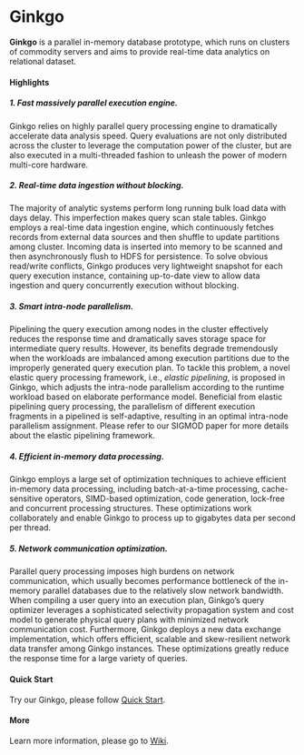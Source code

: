 
# Ginkgo

**Ginkgo** is a parallel in-memory database prototype, which runs on clusters of commodity servers and aims to provide real-time data analytics on relational dataset. 

#### Highlights

##### 1. Fast massively parallel execution engine.

Ginkgo relies on highly parallel query processing engine to dramatically accelerate data analysis speed. Query evaluations are not only distributed across the cluster to leverage the computation power of the cluster, but are also executed in a multi-threaded fashion to unleash the power of modern multi-core hardware.

##### 2. Real-time data ingestion without blocking.
The majority of analytic systems perform long running bulk load data with days delay. This imperfection makes query scan stale tables. Ginkgo employs a real-time data ingestion engine, which continuously fetches records from external data sources and then shuffle to update partitions among cluster. Incoming data is inserted into memory to be scanned and then asynchronously flush to HDFS for persistence. To solve obvious read/write conflicts, Ginkgo produces very lightweight snapshot for each query execution instance, containing up-to-date view to allow data ingestion and query concurrently execution without blocking.

##### 3. Smart intra-node parallelism. 

Pipelining the query execution among nodes in the cluster effectively reduces the response time and dramatically saves storage space for intermediate query results. However, its benefits degrade tremendously when the workloads are imbalanced among execution partitions due to the improperly generated query execution plan. To tackle this problem, a novel elastic query processing framework, i.e., *elastic pipelining*, is proposed in Ginkgo, which adjusts the intra-node parallelism according to the runtime workload based on elaborate performance model. Beneficial from elastic pipelining query processing, the parallelism of different execution fragments in a pipelined is self-adaptive, resulting in an optimal intra-node parallelism assignment. Please refer to our SIGMOD paper for more details about the elastic pipelining framework.


##### 4. Efficient in-memory data processing.

Ginkgo employs a large set of optimization techniques to achieve efficient in-memory data processing, including batch-at-a-time processing, cache-sensitive operators, SIMD-based optimization, code generation, lock-free and concurrent processing structures. These optimizations work collaborately and enable Ginkgo to process up to gigabytes data per second per thread.

##### 5. Network communication optimization. 
Parallel query processing imposes high burdens on network communication, which usually becomes performance bottleneck of the in-memory parallel databases due to the relatively slow network bandwidth. When compiling a user query into an execution plan, Ginkgo’s query optimizer leverages a sophisticated selectivity propagation system and cost model to generate physical query plans with minimized network communication cost. Furthermore, Ginkgo deploys a new data exchange implementation, which offers efficient, scalable and skew-resilient network data transfer among Ginkgo instances. These optimizations greatly reduce the response time for a large variety of queries.



#### Quick Start
Try our Ginkgo, please follow [Quick Start](https://github.com/daseECNU/Ginkgo/wiki/Installation-steps).

#### More 
Learn more information, please go to [Wiki](https://github.com/daseECNU/Ginkgo/wiki/home).

